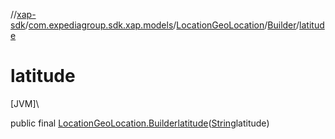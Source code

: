 //[xap-sdk](../../../../index.md)/[com.expediagroup.sdk.xap.models](../../index.md)/[LocationGeoLocation](../index.md)/[Builder](index.md)/[latitude](latitude.md)

# latitude

[JVM]\

public final [LocationGeoLocation.Builder](index.md)[latitude](latitude.md)([String](https://docs.oracle.com/javase/8/docs/api/java/lang/String.html)latitude)
